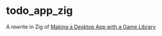 # todo_app_zig
A rewrite in Zig of [Making a Desktop App with a Game Library](https://www.youtube.com/watch?v=KSKzaeZJlqk)

